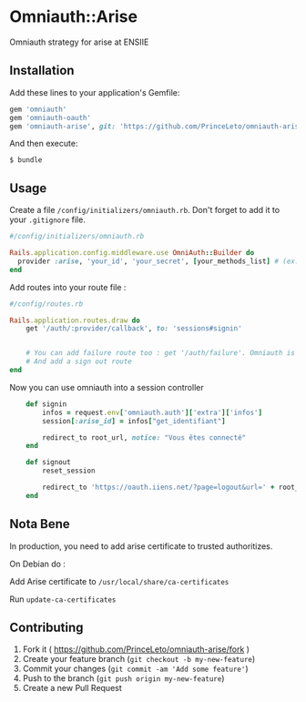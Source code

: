 # Omniauth::Arise

Omniauth strategy for arise at ENSIIE

## Installation

Add these lines to your application's Gemfile:

```ruby
gem 'omniauth'
gem 'omniauth-oauth'
gem 'omniauth-arise', git: 'https://github.com/PrinceLeto/omniauth-arise.git'
```

And then execute:

    $ bundle

## Usage

Create a file `/config/initializers/omniauth.rb`. Don't forget to add it to your `.gitignore` file.

```ruby
#/config/initializers/omniauth.rb

Rails.application.config.middleware.use OmniAuth::Builder do
  provider :arise, 'your_id', 'your_secret', [your_methods_list] # (ex: ["get_identifiant", "get_nom", ...])
end
```

Add routes into your route file :

```ruby
#/config/routes.rb

Rails.application.routes.draw do
	get '/auth/:provider/callback', to: 'sessions#signin'


	# You can add failure route too : get '/auth/failure'. Omniauth is redirecting to this url when something wrong happend
	# And add a sign out route
end
```

Now you can use omniauth into a session controller

```ruby
	def signin
		infos = request.env['omniauth.auth']['extra']['infos']
		session[:arise_id] = infos["get_identifiant"]

		redirect_to root_url, notice: "Vous êtes connecté"
	end

	def signout
		reset_session

		redirect_to 'https://oauth.iiens.net/?page=logout&url=' + root_url
	end

```

## Nota Bene

In production, you need to add arise certificate to trusted authoritizes.

On Debian do :

Add Arise certificate to `/usr/local/share/ca-certificates`

Run `update-ca-certificates`

## Contributing

1. Fork it ( https://github.com/PrinceLeto/omniauth-arise/fork )
2. Create your feature branch (`git checkout -b my-new-feature`)
3. Commit your changes (`git commit -am 'Add some feature'`)
4. Push to the branch (`git push origin my-new-feature`)
5. Create a new Pull Request
